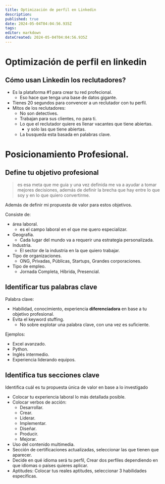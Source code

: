 ```yaml
---
title: Optimización de perfil en Linkedin
description:
published: true
date: 2024-05-04T04:04:56.935Z
tags:
editor: markdown
dateCreated: 2024-05-04T04:04:56.935Z
---
```


# Optimización de perfil en linkedin

## Cómo usan Linkedin los reclutadores?
- Es la plataforma #1 para crear tu red profecional.
    - Eso hace que tenga una base de datos gigante.
- Tienes 20 segundos para convencer a un reclutador con tu perfil.
- Mitos de los reclutadores:
    - No son detectives.
    - Trabajan para sus clientes, no para ti.
    - Lo que el reclutador quiere es llenar vacantes que tiene abiertas.
        - y solo las que tiene abiertas.
    - La busqueda esta basada en palabras clave.

# Posicionamiento Profesional.
## Define tu objetivo profesional

> es esa meta que me guia y una vez definida me va a ayudar a tomar mejores decisiones, además de definir la brecha que hay entre lo que soy y en lo que quiero convertirme.

Además de definir mi propuesta de valor para estos objetivos.

Consiste de:
- área laboral.
    - es el campo laboral en el que me quero especializar.
- Geografía.
    - Cada lugar del mundo va a requerir una estrategia personalizada.
- Industria.
    - El sector de la industria en la que quiero trabajar.
- Tipo de organizaciones.
    - ONG, Privadas, Públicas, Startups, Grandes corporaciones.
- Tipo de empleo.
    - Jornada Completa, Híbrida, Presencial.

## Identificar tus palabras clave

Palabra clave:
- Habilidad, conocimiento, experiencia **diferenciadora** en base a tu objetivo profesional.
- Evita el keyword stuffing.
    - No sobre explotar una palabra clave, con una vez es suficiente.

Ejemplos:
- Excel avanzado.
- Python.
- Inglés intermedio.
- Experiencia liderando equipos.

## Identifica tus secciones clave

Identifica cuál es tu propuesta única de valor en base a lo investigado
- Colocar tu experiencia laboral lo más detallada posible.
- Colocar verbos de acción:
    - Desarrollar.
    - Crear.
    - Liderar.
    - Implementar.
    - Diseñar.
    - Producir.
    - Mejorar.
- Uso del contenido multimedia.
- Sección de certificaciones actualizadas, seleccionar las que tienen que aparecer.
- Decide en qué idioma será tu perfil, Crear dos perfiles dependiendo en que idiomas o países quieres aplicar.
- Aptitudes: Colocar tus reales aptitudes, seleccionar 3 habilidades especificas.
